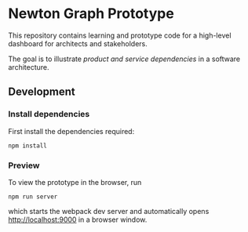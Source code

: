 # Newton Graph Prototype 

This repository contains learning and prototype code for a high-level dashboard for architects and stakeholders.

The goal is to illustrate *product and service dependencies* in a software architecture.

## Development

### Install dependencies

First install the dependencies required:

```
npm install
```

### Preview

To view the prototype in the browser, run

```
npm run server
```

which starts the webpack dev server and automatically opens [http://localhost:9000](http://localhost:9000) in a browser window.